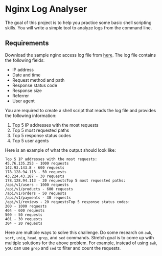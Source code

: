 # Nginx Log Analyser


The goal of this project is to help you practice some basic shell scripting skills. You will write a simple tool to analyze logs from the command line.

## Requirements

Download the sample nginx access log file from [here](https://gist.githubusercontent.com/kamranahmedse/e66c3b9ea89a1a030d3b739eeeef22d0/raw/77fb3ac837a73c4f0206e78a236d885590b7ae35/nginx-access.log). The log file contains the following fields:

* IP address
* Date and time
* Request method and path
* Response status code
* Response size
* Referrer
* User agent

You are required to create a shell script that reads the log file and provides the following information:

1. Top 5 IP addresses with the most requests
2. Top 5 most requested paths
3. Top 5 response status codes
4. Top 5 user agents

Here is an example of what the output should look like:



```
Top 5 IP addresses with the most requests:
45.76.135.253 - 1000 requests
142.93.143.8 - 600 requests
178.128.94.113 - 50 requests
43.224.43.187 - 30 requests
178.128.94.113 - 20 requestsTop 5 most requested paths:
/api/v1/users - 1000 requests
/api/v1/products - 600 requests
/api/v1/orders - 50 requests
/api/v1/payments - 30 requests
/api/v1/reviews - 20 requestsTop 5 response status codes:
200 - 1000 requests
404 - 600 requests
500 - 50 requests
401 - 30 requests
304 - 20 requests
```



Here are multiple ways to solve this challenge. Do some research on `awk`, `sort`, `uniq`, `head`, `grep`, and `sed` commands. Stretch goal is to come up with multiple solutions for the above problem. For example, instead of using `awk`, you can use `grep` and `sed` to filter and count the requests.
